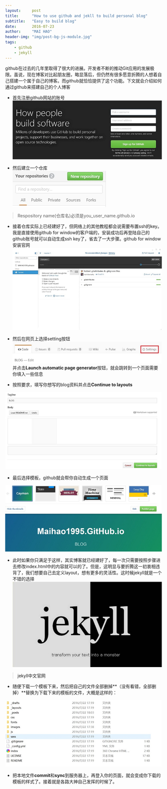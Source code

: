 ```yaml
---
layout:     post
title:      "How to use github and jekll to build personal blog"
subtitle:   "Easy to build blog"
date:       2016-07-23
author:     "MAI HAO"
header-img: "img/post-bg-js-module.jpg"
tags:
    - github
    - jekyll
---
```




github在过去的几年里取得了很大的进展。开发者不断的推动Git应用的发展极限。虽说，现在博客对比起朋友圈，略显落后，但仍然有很多愿意折腾的人想着自己搭建一个属于自己的博客。而github就恰恰提供了这个功能。下文就会介绍如何通过github来搭建自己的个人博客

* 首先注册github网站的账号<img src="/img/firstBlog/01.jpg">

* 然后建立一个仓库<br /><img src="/img/firstBlog/02.jpg">
> Respository name(仓库名)必须是you_user_name.github.io

* 接着仓库实际上已经建好了，但网络上的其他教程都会说需要布置ssh的key。我是直接使用github for window的客户端的，安装成功后再登陆自己的github账号就可以自动生成ssh key了，省去了一大步骤。<a herf="http://windows.github.com/">github for window 安装官网</a><img src="/img/firstBlog/03.jpg">

* 然后在网页上选择setting按钮<img src="/img/firstBlog/04.jpg"><br />并点击**Launch automatic page generator**按钮，就会跳转到一个页面需要你填入一些信息

* 按照要求，填写你想写的blog资料并点击**Continue to layouts**
<img src="/img/firstBlog/05.jpg">

* 最后选择模板，github就会帮你自动生成一个页面
<img src="/img/firstBlog/06.jpg">

* 此时如果你只满足于这样，其实博客就已经建好了，每一次只需要按照步骤进去修改index.html中的内容就可以的了。但是，这明显与要折腾这一初衷相违背了，我们想要自己去定义layout，想有更多的灵活性。这时候jekyll就是一个不错的选择
<br /><img src="/img/firstBlog/07.jpg">

> <a herf="http://jekyll.bootcss.com/" >jekyll中文官网</a>

* 随便下载一个模板下来，然后把自己的文件全部删掉**（没有看错，全部删掉）**替换为下载下来的模板的文件，大概是这样的：
<img src="/img/firstBlog/08.jpg">

* 把本地文件**commit**和**sync**到服务器上，再登入你的页面，就会变成你下载的模板的样式了。接着就是各路大神自己发挥的时候了。





